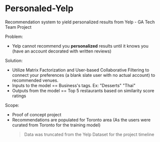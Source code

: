 # Personaled-Yelp
Recommendation system to yield personalized results from Yelp - GA Tech Team Project

Problem:
- Yelp cannot recommend you __personalized__ results until it knows you (have an account decorated with written reviews)

Solution:
- Utilize Matrix Factorization and User-based Collaborative Filtering to connect your preferences (a blank slate user with no actual account) to recommended venues.
- Inputs to the model == Business's tags. Ex: "Desserts" "Thai"
- Outputs from the model == Top 5 restaurants based on similarity score ratings

Scope:
- Proof of concept project
- Recommendations are populated for Toronto area (As the users were curated from Toronto for the training model)
  > Data was truncated from the Yelp Dataset for the project timeline
